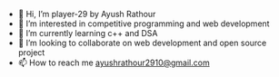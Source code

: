 - 👋 Hi, I’m player-29 by Ayush Rathour
- 👀 I’m interested in competitive programming and web development
- 🌱 I’m currently learning c++ and DSA
- 💞️ I’m looking to collaborate on web development and open source project
- 📫 How to reach me ayushrathour2910@gmail.com

<!---
player-29/player-29 is a ✨ special ✨ repository because its `README.md` (this file) appears on your GitHub profile.
You can click the Preview link to take a look at your changes.
--->
